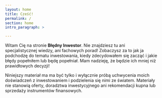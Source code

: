 ```yaml
---
layout: home
title: Cześć!
permalink: /
section: home
intro_paragraph: >

---
```


Witam Cię na stronie **Błędny Inwestor**. Nie znajdziesz tu ani specjalistycznej wiedzy, ani fachowych porad! Zobaczysz za to jak ja podchodzę do tematu inwestowania, kiedy zdecydowałem się zacząć i jakie błędy popełniłem lub będę popełniał. Mam nadzieję, że będzie ich mniej niż prawidłowych decyzji! 

Niniejszy materiał ma ma być tylko i wyłącznie próbą uchwycenia moich doświadczeń z inwestowaniem i podzielenia się nimi ze światem. Materiały nie stanowią oferty, doradztwa inwestycyjnego ani rekomendacji kupna lub sprzedaży instrumentów finansowych. 

